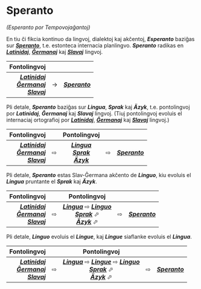 # Speranto
*(Esperanto por Tempovojaĝantoj)*

En tiu ĉi fikcia kontinuo da lingvoj, dialektoj kaj akĉentoj, ***Esperanto*** baziĝas sur [***Speranto***](linguo.md#slav-ĝermana), t.e. estonteca internacia planlingvo. ***Speranto*** radikas en [***Latinidaj***](latinidaj/README.md), [***Ĝermanaj***](ghermanaj/README.md) kaj [***Slavaj***](slavaj/README.md) lingvoj.

| Fontolingvoj | | |
|-:|-|:-|
| [***Latinidaj***](latinidaj/README.md)<br> [***Ĝermanaj***](ghermanaj/README.md)<br> [***Slavaj***](slavaj/README.md) | → | [***Speranto***](linguo.md#slav-ĝermana) |

Pli detale, ***Speranto*** baziĝas sur ***Lingua***, ***Sprak*** kaj ***Äzyk***, t.e. pontolingvoj por ***Latinidaj***, ***Ĝermanaj*** kaj ***Slavaj*** lingvoj. (Tiuj pontolingvoj evoluis el internaciaj ortografioj por [***Latinidaj***](latinidaj/), [***Ĝermanaj***](ghermanaj/) kaj [***Slavaj***](slavaj/) lingvoj.)

| Fontolingvoj | | Pontolingvoj | | |
|-:|-|:-:|-|:-|
| [***Latinidaj***](latinidaj/README.md)<br> [***Ĝermanaj***](ghermanaj/README.md)<br> [***Slavaj***](slavaj/README.md) | ⇨ | [***Lingua***](lingua.md)<br> [***Sprak***](sprak.md)<br> [***Äzyk***](jazyk.md) | ⇨ | [***Speranto***](linguo.md#slav-ĝermana) |

Pli detale, ***Speranto*** estas Slav-Ĝermana akĉento de ***Linguo***, kiu evoluis el ***Lingua*** pruntante el ***Sprak*** kaj ***Äzyk***.

| Fontolingvoj | | Pontolingvoj | | |
|-:|-|:-:|-|:-|
| [***Latinidaj***](latinidaj/README.md)<br> [***Ĝermanaj***](ghermanaj/README.md)<br> [***Slavaj***](slavaj/README.md) | ⇨ | [***Lingua***](lingua.md) ⇨ [***Linguo***](linguo.md)<br> [***Sprak***](sprak.md) ⬀<br> [***Äzyk***](jazyk.md) ⬀ | ⇨ | [***Speranto***](linguo.md#slav-ĝermana) |

Pli detale, ***Linguo*** evoluis el ***Lingue***, kaj ***Lingue*** siaflanke evoluis el ***Lingua***.

| Fontolingvoj | | Pontolingvoj | | |
|-:|-|:-:|-|:-|
| [***Latinidaj***](latinidaj/README.md)<br> [***Ĝermanaj***](ghermanaj/README.md)<br> [***Slavaj***](slavaj/README.md) | ⇨ | [***Lingua***](lingua.md) ⇨ [***Lingue***](lingue.md) ⇨ [***Linguo***](linguo.md)<br> [***Sprak***](sprak.md) ⬀<br> [***Äzyk***](jazyk.md) ⬀ | ⇨ | [***Speranto***](linguo.md#slav-ĝermana) |
